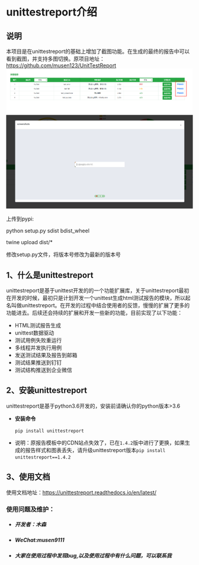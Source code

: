 # unittestreport介绍

## 说明
本项目是在unittestreport的基础上增加了截图功能。在生成的最终的报告中可以看到截图，并支持多图切换。原项目地址：https://github.com/musen123/UnitTestReport
![sceen shot button](docs/img/screen-shot-1.png)
![view sceen shot](docs/img/screen-shot-2.png)

上传到pypi:

python setup.py sdist bdist_wheel

twine upload dist/*

修改setup.py文件，将版本号修改为最新的版本号

##  1、什么是unittestreport
unittestreport是基于unittest开发的的一个功能扩展库，关于unittestreport最初在开发的时候，最初只是计划开发一个unittest生成html测试报告的模块，所以起名叫做unittestreport。在开发的过程中结合使用者的反馈，慢慢的扩展了更多的功能进去。后续还会持续的扩展和开发一些新的功能，目前实现了以下功能：

- HTML测试报告生成
- unittest数据驱动
- 测试用例失败重运行
- 多线程并发执行用例
- 发送测试结果及报告到邮箱
- 测试结果推送到钉钉
- 测试结构推送到企业微信

## 2、安装unittestreport

unittestreport是基于python3.6开发的，安装前请确认你的python版本>3.6

- **安装命令**

    `pip install unittestreport`
- 说明：原报告模板中的CDN站点失效了，已在`1.4.2`版中进行了更换，如果生成的报告样式和图表丢失，请升级unittestreport版本`pip install unittestreport==1.4.2`



## 3、使用文档

使用文档地址：https://unittestreport.readthedocs.io/en/latest/



### 使用问题及维护：

- ##### 开发者：木森

- ##### WeChat:musen9111

- ##### 大家在使用过程中发现bug,以及使用过程中有什么问题，可以联系我











